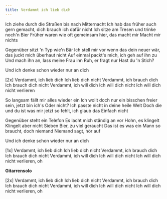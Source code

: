 ```yaml
---
title: Verdammt ich lieb dich
---
```

Ich ziehe durch die Straßen bis nach Mitternacht
Ich hab das früher auch gern gemacht, dich brauch ich dafür nicht
Ich sitze am Tresen und trinke noch'n Bier
Früher waren wie oft gemeinsam hier, das macht mir Macht mir nichts

Gegenüber sitzt 'n Typ wie'n Bär
Ich stell mir vor wenn das dein neuer wär, das juckt mich überhaut nicht
Auf einmal packt's mich, ich geh auf ihn zu
Und mach ihn an, lass meine Frau inn Ruh, er fragt nur Hast du 'n Stich?

Und ich denke schon wieder nur an dich

[2x]
Verdammt, ich lieb dich
Ich lieb dich nicht
Verdammt, ich brauch dich
Ich brauch dich nicht
Verdammt, ich will dich
Ich will dich nicht
Ich will dich nicht verlieren

So langsam fällt mir alles wieder ein
Ich wollt doch nur ein bisschen freier sein, jetzt bin ich's Oder nicht?
Ich passte nicht in deine heile Welt
Doch die und du ist was mir jetzt so fehlt, ich glaub das Einfach nicht

Gegenüber steht ein Telefon
Es lacht mich ständig an vor Hohn, es klingelt Klingelt aber nicht
Sieben Bier, zu viel geraucht
Das ist es was ein Mann so braucht, doch niemand Niemand sagt, hör auf

Und ich denke schon wieder nur an dich

[1x]
Verdammt, ich lieb dich
Ich lieb dich nicht
Verdammt, ich brauch dich
Ich brauch dich nicht
Verdammt, ich will dich
Ich will dich nicht
Ich will dich nicht verlieren, oh

**Gitarrensolo**

[2x]
Verdammt, ich lieb dich
Ich lieb dich nicht
Verdammt, ich brauch dich
Ich brauch dich nicht
Verdammt, ich will dich
Ich will dich nicht
Ich will dich nicht verlieren, oh
